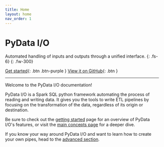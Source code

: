 ```yaml
---
title: Home
layout: home
nav_order: 1
---
```

# PyData I/O

Automated handling of inputs and outputs through a unified interface.
{: .fs-6}
{: .fw-300} 

[Get started](getting-started.html){: .btn .btn-purple } [View it on GitHub](https://github.com/AmadeusITGroup/PyDataIO){: .btn }

--- 

Welcome to the PyData I/O documentation! 

PyData I/O is a Spark SQL python framework automating the process of reading and writing data. It gives you the tools to
write ETL pipelines by focusing on the transformation of the data, regardless of its origin or destination.

Be sure to check out the [getting started](getting-started.html) page for an overview of PyData I/O's features, or visit the [main concepts page](main-concepts.html) for a deeper dive.

If you know your way around PyData I/O and want to learn how to create your own pipes, head to
the [advanced section](advanced/advanced.html).

